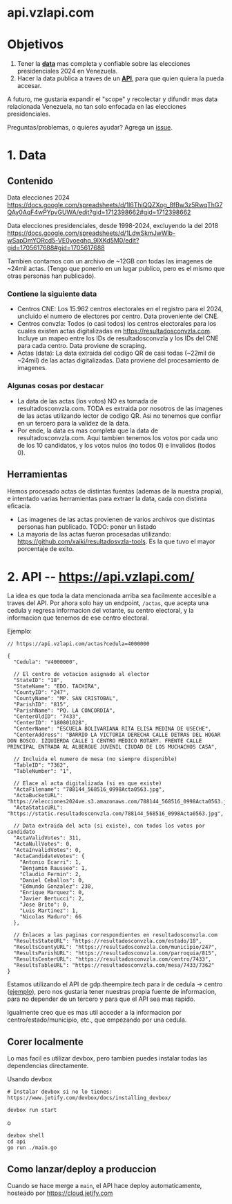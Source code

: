 # api.vzlapi.com

# Objetivos

1. Tener la **[data](https://docs.google.com/spreadsheets/d/1l6ThiQQZXog_8fBw3z5RwqThG7QAy0AqF4wPYpvGUWA/edit?gid=1712398662#gid=1712398662
   )** mas completa y confiable sobre las elecciones presidenciales 2024 en Venezuela.
2. Hacer la data publica a traves de un **[API](https://api.vzlapi.com/actas?cedula?4000000)**, para que quien quiera la pueda accesar.

A futuro, me gustaria expandir el "scope" y recolectar y difundir mas data relacionada Venezuela, no tan solo enfocada en las elecciones presidenciales.

Preguntas/problemas, o quieres ayudar? Agrega un [issue](https://github.com/ipince/vzlapi/issues).

# 1. Data

## Contenido

Data elecciones 2024
https://docs.google.com/spreadsheets/d/1l6ThiQQZXog_8fBw3z5RwqThG7QAy0AqF4wPYpvGUWA/edit?gid=1712398662#gid=1712398662

Data elecciones presidenciales, desde 1998-2024, excluyendo la del 2018
https://docs.google.com/spreadsheets/d/1LdwSkmJwWlb-wSapDmYORcd5-VE0yoeqhq_9lXKd5M0/edit?gid=1705617688#gid=1705617688

Tambien contamos con un archivo de ~12GB con todas las imagenes de ~24mil actas. (Tengo que ponerlo en un lugar publico, pero es el mismo que otras personas han publicado).

### Contiene la siguiente data
- Centros CNE: Los 15.962 centros electorales en el registro para el 2024, uncluido el numero de electores por centro. Data proveniente del CNE.
- Centros convzla: Todos (o casi todos) los centros electorales para los cuales existen actas digitalizadas en https://resultadosconvzla.com. Incluye un mapeo entre los IDs de resultadosconvzla y los IDs del CNE para cada centro. Data proviene de scraping.
- Actas (data): La data extraida del codigo QR de casi todas (~22mil de ~24mil) de las actas digitalizadas. Data proviene del procesamiento de imagenes.

### Algunas cosas por destacar
- La data de las actas (los votos) NO es tomada de resultadosconvzla.com. TODA es extraida por nosotros de las imagenes de las actas utilizando lector de codigo QR. Asi no tenemos que confiar en un tercero para la validez de la data.
- Por ende, la data es mas completa que la data de resultadosconvzla.com. Aqui tambien tenemos los votos por cada uno de los 10 candidatos, y los votos nulos (no todos 0) e invalidos (todos 0).

## Herramientas

Hemos procesado actas de distintas fuentas (ademas de la nuestra propia), e intentado varias herramientas para extraer la data, cada con distinta eficacia.
- Las imagenes de las actas provienen de varios archivos que distintas personas han publicado. TODO: poner un listado
- La mayoria de las actas fueron procesadas utilizando: https://github.com/xaiki/resultadosvzla-tools. Es la que tuvo el mayor porcentaje de exito.


# 2. API -- https://api.vzlapi.com/

La idea es que toda la data mencionada arriba sea facilmente accesible a traves del API. Por ahora solo hay un endpoint, `/actas`, que acepta una cedula y regresa informacion del votante, su centro electoral, y la informacion que tenemos de ese centro electoral.

Ejemplo:
```
// https://api.vzlapi.com/actas?cedula=4000000

{
  "Cedula": "V4000000",
  
  // El centro de votacion asignado al elector
  "StateID": "18",
  "StateName": "EDO. TACHIRA",
  "CountyID": "247",
  "CountyName": "MP. SAN CRISTOBAL",
  "ParishID": "815",
  "ParishName": "PQ. LA CONCORDIA",
  "CenterOldID": "7433",
  "CenterID": "180801028",
  "CenterName": "ESCUELA BOLIVARIANA RITA ELISA MEDINA DE USECHE",
  "CenterAddress": "BARRIO LA VICTORIA DERECHA CALLE DETRAS DEL HOGAR DON BOSCO. IZQUIERDA CALLE 1 CENTRO MEDICO ROTARY. FRENTE CALLE PRINCIPAL ENTRADA AL ALBERGUE JUVENIL CIUDAD DE LOS MUCHACHOS CASA",
  
  // Incluida el numero de mesa (no siempre disponible)
  "TableID": "7362",
  "TableNumber": "1",
  
  // Elace al acta digitalizada (si es que existe)
  "ActaFilename": "788144_568516_0998Acta0563.jpg",
  "ActaBucketURL": "https://elecciones2024ve.s3.amazonaws.com/788144_568516_0998Acta0563.jpg",
  "ActaStaticURL": "https://static.resultadosconvzla.com/788144_568516_0998Acta0563.jpg",
  
  // Data extraida del acta (si existe), con todos los votos por candidato
  "ActaValidVotes": 311,
  "ActaNullVotes": 0,
  "ActaInvalidVotes": 0,
  "ActaCandidateVotes": {
    "Antonio Ecarri": 1,
    "Benjamin Rausseo": 1,
    "Claudio Fermin": 2,
    "Daniel Ceballos": 0,
    "Edmundo Gonzalez": 238,
    "Enrique Marquez": 0,
    "Javier Bertucci": 2,
    "Jose Brito": 0,
    "Luis Martinez": 1,
    "Nicolas Maduro": 66
  },
  
  // Enlaces a las paginas correspondientes en resultadosconvzla.com
  "ResultsStateURL": "https://resultadosconvzla.com/estado/18",
  "ResultsCountyURL": "https://resultadosconvzla.com/municipio/247",
  "ResultsParishURL": "https://resultadosconvzla.com/parroquia/815",
  "ResultsCenterURL": "https://resultadosconvzla.com/centro/7433",
  "ResultsTableURL": "https://resultadosconvzla.com/mesa/7433/7362"
}
```

Estamos utilizando el API de gdp.theempire.tech para ir de cedula -> centro ([ejemplo](https://gdp.theempire.tech/api/data?cdi=V4000000)), pero nos gustaria tener nuestras propia fuente de informacion, para no depender de un tercero y para que el API sea mas rapido.

Igualmente creo que es mas util acceder a la informacion por centro/estado/municipio, etc., que empezando por una cedula.

## Corer localmente

Lo mas facil es utilizar devbox, pero tambien puedes instalar todas las dependencias directamente.

Usando devbox
```
# Instalar devbox si no lo tienes: https://www.jetify.com/devbox/docs/installing_devbox/

devbox run start
```

o
```
devbox shell
cd api
go run ./main.go
```

## Como lanzar/deploy a produccion

Cuando se hace merge a `main`, el API hace deploy automaticamente, hosteado por https://cloud.jetify.com
